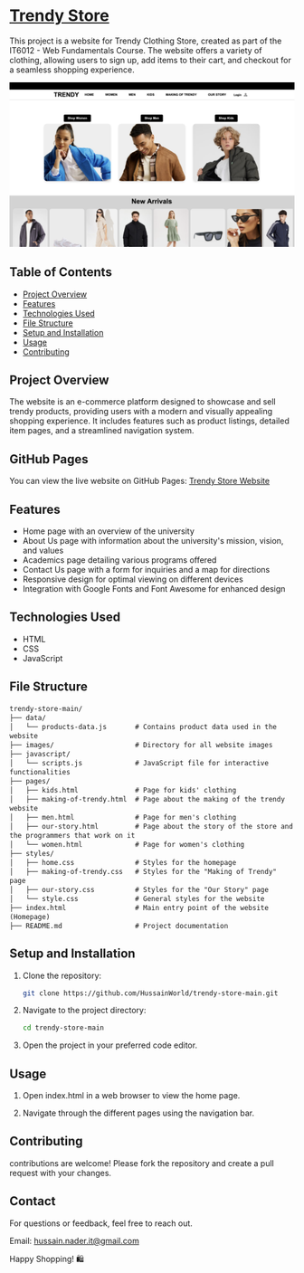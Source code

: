 # [Trendy Store](https://hussainworld.github.io/trendy-store-main/)

This project is a website for Trendy Clothing Store, created as part of the IT6012 - Web Fundamentals Course. The website offers a variety of clothing, allowing users to sign up, add items to their cart, and checkout for a seamless shopping experience.

![Homepage](images/HomePage.png)

## Table of Contents

- [Project Overview](#project-overview)
- [Features](#features)
- [Technologies Used](#technologies-used)
- [File Structure](#file-structure)
- [Setup and Installation](#setup-and-installation)
- [Usage](#usage)
- [Contributing](#contributing)

## Project Overview

The website is an e-commerce platform designed to showcase and sell trendy products, providing users with a modern and visually appealing shopping experience. It includes features such as product listings, detailed item pages, and a streamlined navigation system. 

## GitHub Pages

You can view the live website on GitHub Pages: [Trendy Store Website](https://hussainworld.github.io/trendy-store-main/)

## Features

- Home page with an overview of the university
- About Us page with information about the university's mission, vision, and values
- Academics page detailing various programs offered
- Contact Us page with a form for inquiries and a map for directions
- Responsive design for optimal viewing on different devices
- Integration with Google Fonts and Font Awesome for enhanced design

## Technologies Used

- HTML
- CSS
- JavaScript

## File Structure

```
trendy-store-main/
├── data/
│   └── products-data.js       # Contains product data used in the website
├── images/                    # Directory for all website images
├── javascript/
│   └── scripts.js             # JavaScript file for interactive functionalities
├── pages/
│   ├── kids.html              # Page for kids' clothing
│   ├── making-of-trendy.html  # Page about the making of the trendy website
│   ├── men.html               # Page for men's clothing
│   ├── our-story.html         # Page about the story of the store and the programmers that work on it
│   └── women.html             # Page for women's clothing
├── styles/
│   ├── home.css               # Styles for the homepage
│   ├── making-of-trendy.css   # Styles for the "Making of Trendy" page
│   ├── our-story.css          # Styles for the "Our Story" page
│   └── style.css              # General styles for the website
├── index.html                 # Main entry point of the website (Homepage)
├── README.md                  # Project documentation
```

## Setup and Installation

1. Clone the repository:
   ```sh
   git clone https://github.com/HussainWorld/trendy-store-main.git
   ```
2. Navigate to the project directory:
   ```sh
   cd trendy-store-main
   ```
3. Open the project in your preferred code editor.

## Usage

1. Open index.html in a web browser to view the home page.

2. Navigate through the different pages using the navigation bar.

## Contributing

contributions are welcome! Please fork the repository and create a pull request with your changes.


## Contact

For questions or feedback, feel free to reach out.

Email: hussain.nader.it@gmail.com

Happy Shopping! 🛍️
